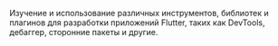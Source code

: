 Изучение и использование различных инструментов, библиотек и плагинов для разработки приложений Flutter, таких как DevTools, дебаггер, сторонние пакеты и другие.